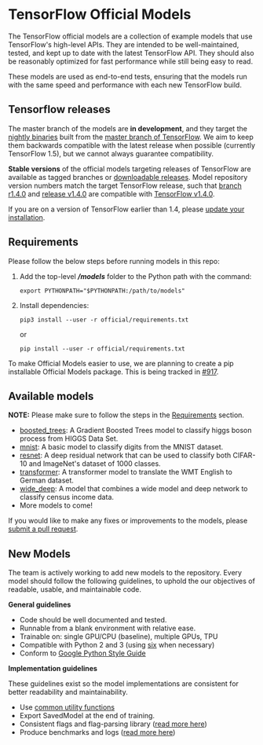 # TensorFlow Official Models

The TensorFlow official models are a collection of example models that use TensorFlow's high-level APIs. They are intended to be well-maintained, tested, and kept up to date with the latest TensorFlow API. They should also be reasonably optimized for fast performance while still being easy to read.

These models are used as end-to-end tests, ensuring that the models run with the same speed and performance with each new TensorFlow build.

## Tensorflow releases
The master branch of the models are **in development**, and they target the [nightly binaries](https://github.com/tensorflow/tensorflow#installation) built from the [master branch of TensorFlow](https://github.com/tensorflow/tensorflow/tree/master). We aim to keep them backwards compatible with the latest release when possible (currently TensorFlow 1.5), but we cannot always guarantee compatibility.

**Stable versions** of the official models targeting releases of TensorFlow are available as tagged branches or [downloadable releases](https://github.com/tensorflow/models/releases). Model repository version numbers match the target TensorFlow release, such that [branch r1.4.0](https://github.com/tensorflow/models/tree/r1.4.0) and [release v1.4.0](https://github.com/tensorflow/models/releases/tag/v1.4.0) are compatible with [TensorFlow v1.4.0](https://github.com/tensorflow/tensorflow/releases/tag/v1.4.0).

If you are on a version of TensorFlow earlier than 1.4, please [update your installation](https://www.tensorflow.org/install/).

## Requirements
Please follow the below steps before running models in this repo:

1. Add the top-level ***/models*** folder to the Python path with the command:
   ```
   export PYTHONPATH="$PYTHONPATH:/path/to/models"
   ```
2. Install dependencies:
   ```
   pip3 install --user -r official/requirements.txt
   ```
   or
   ```
   pip install --user -r official/requirements.txt
   ```


To make Official Models easier to use, we are planning to create a pip installable Official Models package. This is being tracked in [#917](https://github.com/tensorflow/models/issues/917).


## Available models

**NOTE:** Please make sure to follow the steps in the [Requirements](#requirements) section.

* [boosted_trees](boosted_trees): A Gradient Boosted Trees model to classify higgs boson process from HIGGS Data Set.
* [mnist](mnist): A basic model to classify digits from the MNIST dataset.
* [resnet](resnet): A deep residual network that can be used to classify both CIFAR-10 and ImageNet's dataset of 1000 classes.
* [transformer](transformer): A transformer model to translate the WMT English to German dataset.
* [wide_deep](wide_deep): A model that combines a wide model and deep network to classify census income data.
* More models to come!

If you would like to make any fixes or improvements to the models, please [submit a pull request](https://github.com/tensorflow/models/compare).

## New Models

The team is actively working to add new models to the repository. Every model should follow the following guidelines, to uphold the
our objectives of readable, usable, and maintainable code.

**General guidelines**
* Code should be well documented and tested.
* Runnable from a blank environment with relative ease.
* Trainable on: single GPU/CPU (baseline), multiple GPUs, TPU
* Compatible with Python 2 and 3 (using [six](https://pythonhosted.org/six/) when necessary)
* Conform to [Google Python Style Guide](https://google.github.io/styleguide/pyguide.html)

**Implementation guidelines**

These guidelines exist so the model implementations are consistent for better readability and maintainability.

* Use [common utility functions](utils)
* Export SavedModel at the end of training.
* Consistent flags and flag-parsing library ([read more here](utils/flags/guidelines.md))
* Produce benchmarks and logs ([read more here](utils/logs/guidelines.md))
